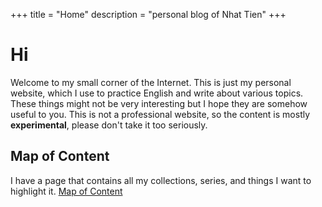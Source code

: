 +++
title = "Home"
description = "personal blog of Nhat Tien"
+++

# Hi 

Welcome to my small corner of the Internet. This is just my personal website, which I use to practice English and write about various topics. These things might not be very interesting but I hope they are somehow useful to you. This is not a professional website, so the content is mostly **experimental**, please don't take it too seriously.

## Map of Content
I have a page that contains all my collections, series, and things I want to highlight it. [Map of Content](/blog/map-of-content) 
